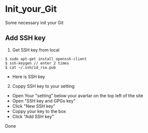 # Init_your_Git
Some necessary init your Git

## Add SSH key 
1. Get SSH key from local
```
$ sudo apt-get install openssh-client
$ ssh-keygen // enter 2 times
$ cat ~/.ssh/id_rsa.pub
```
- Here is SSH key
2. Coppy SSH key to your setting
- Open Your "setting" below your avartar on the top left of the site
- Open "SSH key and GPGs key"
- Click "New SSH key"
- Coppy your key to the box
- Click "Add SSH key"

Done
